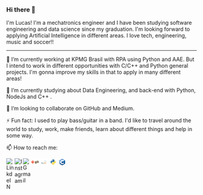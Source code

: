 ### Hi there 👋

I'm Lucas! I'm a mechatronics engineer and I have been studying software engineering and data science since my graduation. I'm looking forward to applying Artificial Intelligence in different areas. I love tech, engineering, music and soccer!!

----------------------------------------------------------------------------------------------------

 🔭 I’m currently working at KPMG Brasil with RPA using Python and AAE. But I intend to work in different opportunities with C/C++ and Python general projects. I'm gonna improve my skills in that to apply in many different areas!


 🌱 I’m currently studying about Data Engineering, and back-end with Python, NodeJs and C++ .

 👯 I’m looking to collaborate on GitHub and Medium.
  
 ⚡ Fun fact: I used to play bass/guitar in a band. I'd like to travel around the world to study, work, make friends, learn about different things and help in some way.
  
 📫 How to reach me: 
 
 <a target="_blank" href="https://www.linkedin.com/in/lucas-arneiro-vieira-7923b193/">
  <img align="left" alt="LinkdeIN" width="22px" src="https://cdn.jsdelivr.net/npm/simple-icons@v3/icons/linkedin.svg" />
 </a>
 <a target="_blank" href="https://www.instagram.com/lucasarneiro/">
  <img align="left" alt="Instagram" width="22px" src="https://cdn.jsdelivr.net/npm/simple-icons@v3/icons/instagram.svg" />
 </a>
 <a target="_blank" href="mailto:lucasarneiro.v@gmail.com">
  <img align="left" alt="Gmail" width="22px" src="https://cdn.jsdelivr.net/npm/simple-icons@v3/icons/gmail.svg" />
 </a>
 
<code><img height="20" src="https://raw.githubusercontent.com/github/explore/80688e429a7d4ef2fca1e82350fe8e3517d3494d/topics/git/git.png"></code>
<code><img height="20" src="https://raw.githubusercontent.com/github/explore/80688e429a7d4ef2fca1e82350fe8e3517d3494d/topics/mysql/mysql.png"></code>
<code><img height="20" src="https://raw.githubusercontent.com/github/explore/80688e429a7d4ef2fca1e82350fe8e3517d3494d/topics/python/python.png"></code>
<code><img height="20" src="https://raw.githubusercontent.com/github/explore/80688e429a7d4ef2fca1e82350fe8e3517d3494d/topics/c/c.png"></code>
